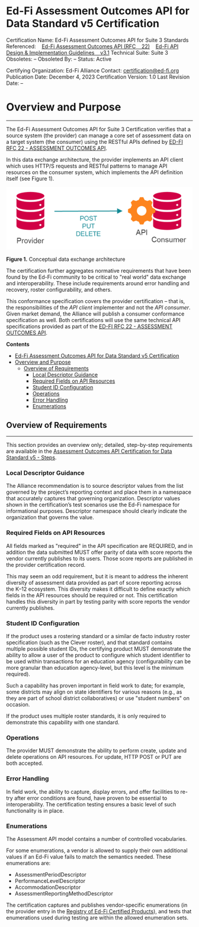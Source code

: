 # Ed-Fi Assessment Outcomes API for Data Standard v5 Certification

Certification Name: Ed-Fi Assessment Outcomes API for Suite 3
Standards Referenced:
   [Ed-Fi Assessment Outcomes API (RFC
   22)](https://edfi.atlassian.net/wiki/display/EFDSRFC/ED-FI+RFC+22+-+ASSESSMENT+OUTCOMES+API)
   [Ed-Fi API Design & Implementation Guidelines
   v3.1](https://edfi.atlassian.net/wiki/spaces/EFAPIGUIDE/overview)
Technical Suite: Suite 3
Obsoletes: –
Obsoleted By: –
Status: Active

Certifying Organization: Ed-Fi Alliance
Contact: [certification@ed-fi.org](mailto:certification@ed-fi.org)
Publication Date: December 4, 2023
Certification Version: 1.0
Last Revision Date: –

# Overview and Purpose

* * *

The Ed-Fi Assessment Outcomes API for Suite 3 Certification verifies that a
source system (the provider) can manage a core set of assessment data on a
target system (the consumer) using the RESTful APIs defined by [ED-FI RFC 22 -
ASSESSMENT OUTCOMES
API](https://edfi.atlassian.net/wiki/spaces/EFDSRFC/pages/25363177/ED-FI+RFC+22+-+ASSESSMENT+OUTCOMES+API).

In this data exchange architecture, the provider implements an API client which
uses HTTP/S requests and RESTful patterns to manage API resources on the
consumer system, which implements the API definition itself (see Figure 1).

![Conceptual data exchange architecture](../../img/Figure-1.png)

**Figure 1.** Conceptual data exchange architecture

The certification further aggregates normative requirements that have been found
by the Ed-Fi community to be critical to "real world" data exchange and
interoperability. These include requirements around error handling and recovery,
roster configurability, and others.

This conformance specification covers the provider certification *–* that is,
the responsibilities of the *API* *client* implementer and not the *API*
*consumer*. Given market demand, the Alliance will publish a consumer
conformance specification as well. Both certifications will use the same
technical API specifications provided as part of the [ED-FI RFC 22 - ASSESSMENT
OUTCOMES
API](https://edfi.atlassian.net/wiki/spaces/EFDSRFC/pages/25363177/ED-FI+RFC+22+-+ASSESSMENT+OUTCOMES+API).

**Contents**

- [Ed-Fi Assessment Outcomes API for Data Standard v5 Certification](#ed-fi-assessment-outcomes-api-for-data-standard-v5-certification)
- [Overview and Purpose](#overview-and-purpose)
  - [Overview of Requirements](#overview-of-requirements)
    - [Local Descriptor Guidance](#local-descriptor-guidance)
    - [Required Fields on API Resources](#required-fields-on-api-resources)
    - [Student ID Configuration](#student-id-configuration)
    - [Operations](#operations)
    - [Error Handling](#error-handling)
    - [Enumerations](#enumerations)

## Overview of Requirements

* * *

This section provides an overview only; detailed, step-by-step requirements are
available in the [Assessment Outcomes API Certification for Data Standard v5 -
Steps](./assessment-outcomes-api-certification-for-data-standard-v5-steps.md).

### Local Descriptor Guidance

The Alliance recommendation is to source descriptor values from the list
governed by the project’s reporting context and place them in a namespace that
accurately captures that governing organization. Descriptor values shown in the
certification’s test scenarios use the Ed-Fi namespace for informational
purposes. Descriptor namespace should clearly indicate the organization that
governs the value.

### Required Fields on API Resources

All fields marked as "required" in the API specification are REQUIRED, and in
addition the data submitted MUST offer parity of data with score reports the
vendor currently publishes to its users. Those score reports are published in
the provider certification record.

This may seem an odd requirement, but it is meant to address the inherent
diversity of assessment data provided as part of score reporting across the K–12
ecosystem. This diversity makes it difficult to define exactly which fields in
the API resources should be required or not. This certification handles this
diversity in part by testing parity with score reports the vendor currently
publishes.

### Student ID Configuration

If the product uses a rostering standard or a similar de facto industry roster
specification (such as the Clever roster), and that standard contains multiple
possible student IDs, the certifying product MUST demonstrate the ability to
allow a user of the product to configure which student identifier to be used
within transactions for an education agency (configurability can be more
granular than education agency-level, but this level is the minimum required).

Such a capability has proven important in field work to date; for example, some
districts may align on state identifiers for various reasons (e.g., as they are
part of school district collaboratives) or use "student numbers" on occasion.

If the product uses multiple roster standards, it is only required to
demonstrate this capability with one standard.

### Operations

The provider MUST demonstrate the ability to perform create, update and delete
operations on API resources. For update, HTTP POST or PUT are both accepted.

### Error Handling

In field work, the ability to capture, display errors, and offer facilities to
re-try after error conditions are found, have proven to be essential to
interoperability. The certification testing ensures a basic level of such
functionality is in place.

### Enumerations

The Assessment API model contains a number of controlled vocabularies.

For some enumerations, a vendor is allowed to supply their own additional values
if an Ed-Fi value fails to match the semantics needed. These enumerations are:

- AssessmentPeriodDescriptor
- PerformanceLevelDescriptor
- AccommodationDescriptor
- AssessmentReportingMethodDescriptor

The certification captures and publishes vendor-specific enumerations (in the
provider entry in the [Registry of Ed-Fi Certified
Products](../../ed-fi-certification/registry-of-ed-fi-certified-products.md)),
and tests that enumerations used during testing are within the allowed
enumeration sets.
